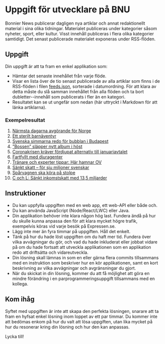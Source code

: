 # Uppgift för utvecklare på BNU

Bonnier News publicerar dagligen nya artiklar och annat redaktionellt
material i sina olika tidningar.
Materialet publiceras under kategorier såsom nyheter, sport, eller kultur.
Visst innehåll publiceras i flera olika kategorier samtidigt. Det senast
publicerade materialet exponeras under RSS-flöden.

## Uppgift

Din uppgift är att ta fram en enkel applikation som:

- Hämtar det senaste innehållet från varje flöde.
- Visar en lista över de tio senast publicerade av alla artiklar som finns
  i de RSS-flöden i filen [feeds.json](feeds.json), sorterade i datumordning.
  För att klara av detta måste du slå samman innehållet från alla flöden och ta
  bort dubletter--innehåll som publicerats i fler än en kategori.
- Resultatet kan se ut ungefär som nedan (här uttryckt i Markdown för att länka artiklarna).

### Exempelresultat

1. [Närmsta dagarna avgörande för Norge](https://www.dn.se/varlden/solberg-narmsta-dagarna-avgorande-for-norge/)
2. [Ett sterilt barnäventyr](https://www.dn.se/kultur/rymdresan-fartigt-men-sterilt-barnaventyr/)
3. [Svenska simmarna redo för bubblan i Budapest](https://www.dn.se/sport/svenskarna-ar-redo-for-bubblan-i-budapest/)
4. [”Bossen” släpper nytt album i höst](https://www.expressen.se/noje/bossen-slapper-nytt-album-i-host/)
5. [Coronakrisen kräver fördjupat alternativ till januariavtalet](https://www.dn.se/debatt/coronakrisen-kraver-fordjupat-alternativ-till-januariavtalet/)
6. [Fartfyllt med djuragenter](https://www.dn.se/kultur/djuragenterna-haller-farten-uppe/)
7. [Tränare och experter tippar: Här hamnar OV](https://www.hd.se/2020-09-10/tranare-och-experter-tippar-har-hamnar-ov)
8. [Sänkt skatt – för sju miljoner svenskar](https://www.sydsvenskan.se/2020-09-10/sankt-skatt-for-sju-miljoner-svenskar)
9. [Spårvagnen ska köra på stolpe](https://www.sydsvenskan.se/2020-09-10/sparvagnen-ska-kora-pa-stolpe)
10. [C och L: Sänkt inkomstskatt med 13,5 miljarder](https://www.dn.se/ekonomi/forslag-30-miljarder-kronors-skattesankningar/)

## Instruktioner

- Du kan uppfylla uppgiften med en web app, ett web-API eller både och.
- Du kan använda JavaScript (Node/React/LWC) eller Java.
- Din applikation behöver inte klara någon hög last. Fundera ändå på hur du
  skulle kunna anpassa den för att klara mycket högre trafik, exempelvis köras
  vid varje besök på Expressen.se.
- Lägg inte mer än fyra timmar på uppgiften. Håll det enkelt.
- Tänk på hur du hade löst uppgiften om du haft mer tid. Fundera över vilka
  avvägningar du gör, och vad du hade inkluderat eller jobbat vidare på
  om du hade fortsatt att utveckla applikationen som en applikation redo att
  driftsätta och vidareutveckla.
- Din lösning skall lämnas in som en eller gärna flera commits tillsammans
  med en instruktion som beskriver hur en kör applikationen, samt
  en kort beskrivning av vilka avvägningar och avgränsningar du gjort.
- När du skickat in din lösning, kommer du att få möjlighet att göra en mindre
  förändring i en parprogrammeringsuppgift tillsammans med en kollega.

## Kom ihåg

Syftet med uppgiften är inte att skapa den perfekta lösningen, snarare att ta
fram en hyfsat enkel lösning inom loppet av ett par timmar. Du kommer inte att
bedömas enkom på hur du valt att lösa uppgiften, utan lika mycket på hur du
resonerar kring din lösning och hur den kan anpassas.

Lycka till!
